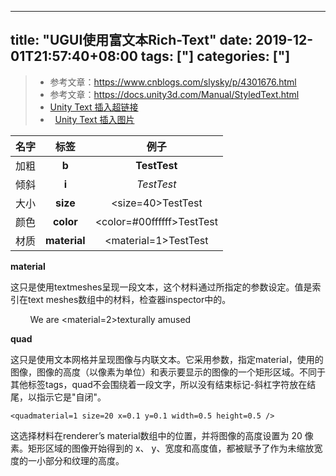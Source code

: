 ﻿
---
title: "UGUI使用富文本Rich-Text"
date: 2019-12-01T21:57:40+08:00
tags: ["]
categories: ["]
---

<!--more-->


> + 参考文章：https://www.cnblogs.com/slysky/p/4301676.html
> + 参考文章：https://docs.unity3d.com/Manual/StyledText.html
> + [Unity Text 插入超链接](https://blog.csdn.net/akof1314/article/details/49077983)
> +   [Unity Text 插入图片](https://blog.csdn.net/akof1314/article/details/49028279)



|名字|标签|例子|
|:-:|:-:|:-:|
|加粗|**b**|<b>TestTest</b>|
|倾斜|**i**|<i>TestTest</i>|
|大小|**size**|<size=40>TestTest</size>|
|颜色|**color**| <color=#00ffffff>TestTest</color>|
|材质|**material**| <material=1>TestTest</material>|

**material**

这只是使用textmeshes呈现一段文本，这个材料通过所指定的参数设定。值是索引在text meshes数组中的材料，检查器inspector中的。

        We are <material=2>texturally</material> amused

**quad**

这只是使用文本网格并呈现图像与内联文本。它采用参数，指定material，使用的图像，图像的高度（以像素为单位）和表示要显示的图像的一个矩形区域。不同于其他标签tags，quad不会围绕着一段文字，所以没有结束标记-斜杠字符放在结尾，以指示它是"自闭"。

```
<quadmaterial=1 size=20 x=0.1 y=0.1 width=0.5 height=0.5 />
```

这选择材料在renderer’s material数组中的位置，并将图像的高度设置为 20 像素。矩形区域的图像开始得到的 x、 y、宽度和高度值，都被赋予了作为未缩放宽度的一小部分和纹理的高度。
